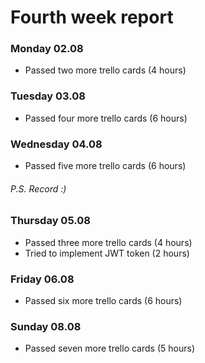 # Fourth week report

### Monday 02.08

- Passed two more trello cards (4 hours)

### Tuesday 03.08

- Passed four more trello cards (6 hours)

### Wednesday 04.08

- Passed five more trello cards (6 hours)

###### P.S. Record :)

### Thursday 05.08

- Passed three more trello cards (4 hours)
- Tried to implement JWT token (2 hours)

### Friday 06.08

- Passed six more trello cards (6 hours)

### Sunday 08.08

- Passed seven more trello cards (5 hours) 